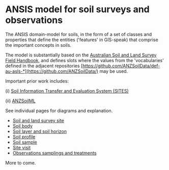 # ANSIS model for soil surveys and observations

The ANSIS domain-model for soils, in the form of a set of classes and properties that define the entities ('features' in GIS-speak) that comprise the important concepts in soils.

The model is substantially based on the [Australian Soil and Land Survey Field Handbook](https://catalogue.nla.gov.au/Record/4273240), and defines slots where the values from the 'vocabularies' defined in the adjacent repositories [https://github.com/ANZSoilData/def-au-asls-*](https://github.com/ANZSoilData/) may be used. 

Important prior work includes:

(i) [Soil Information Transfer and Evaluation System (SITES)](https://www.asris.csiro.au/downloads/Sites_v2.zip) 

(ii) [ANZSoilML](https://github.com/ANZSoilData/ANZSoilML)

See individual pages for diagrams and explanation.

- [Soil and land survey site](doc/site.md)
- [Soil body](doc/soil-body.md)
- [Soil layer and soil horizon](doc/soil-layer.md)
- [Soil profile](doc/soil-profile.md)
- [Soil sample](doc/soil-sample.md)
- [Site visit](doc/site-visit.md)
- [Observations samplings and treatments](doc/sosa.md)

More to come. 